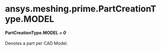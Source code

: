 <a id="ansys-meshing-prime-partcreationtype-model"></a>

# ansys.meshing.prime.PartCreationType.MODEL

<a id="ansys.meshing.prime.PartCreationType.MODEL"></a>

#### PartCreationType.MODEL *= 0*

Denotes a part per CAD Model.

<!-- !! processed by numpydoc !! -->
